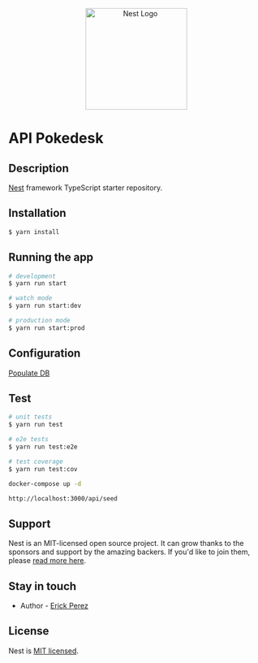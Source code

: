 <p align="center">
  <a href="http://nestjs.com/" target="blank"><img src="https://nestjs.com/img/logo-small.svg" width="200" alt="Nest Logo" /></a>
</p>

# API Pokedesk

## Description

[Nest](https://github.com/nestjs/nest) framework TypeScript starter repository.

## Installation

```bash
$ yarn install
```

## Running the app

```bash
# development
$ yarn run start

# watch mode
$ yarn run start:dev

# production mode
$ yarn run start:prod
```

## Configuration

[Populate DB](http://localhost:3000/seed)

## Test

```bash
# unit tests
$ yarn run test

# e2e tests
$ yarn run test:e2e

# test coverage
$ yarn run test:cov

docker-compose up -d

http://localhost:3000/api/seed
```

## Support

Nest is an MIT-licensed open source project. It can grow thanks to the sponsors and support by the amazing backers. If you'd like to join them, please [read more here](https://docs.nestjs.com/support).

## Stay in touch

- Author - [Erick Perez](https://docs.nestjs.com/support)

## License

Nest is [MIT licensed](LICENSE).
